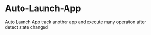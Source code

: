 # Auto-Launch-App
Auto Launch App track another app and execute many operation after detect state changed
